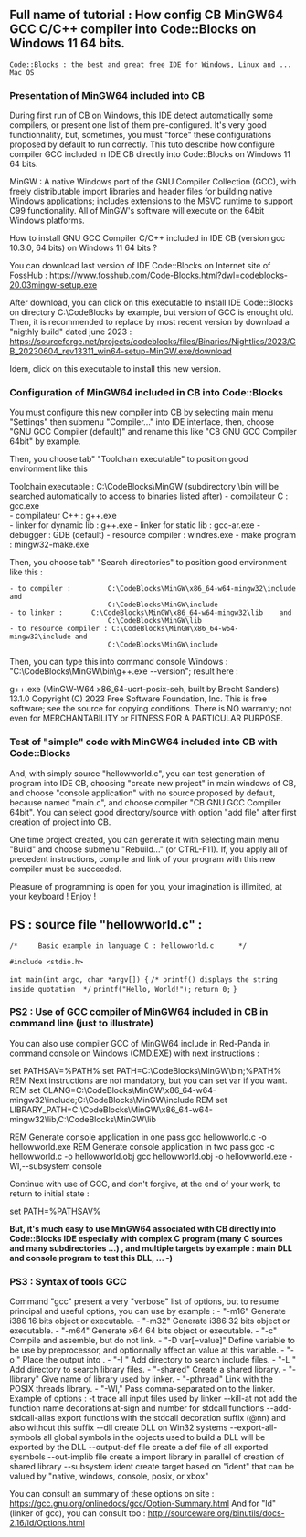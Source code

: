 
## Full name of tutorial : How config CB MinGW64 GCC C/C++ compiler into Code::Blocks on Windows 11 64 bits.

	Code::Blocks : the best and great free IDE for Windows, Linux and ... Mac OS
### Presentation of MinGW64 included into CB

During first run of CB on Windows, this IDE detect automatically some compilers, or present one list of them pre-configured.
It's very good functionnality, but, sometimes, you must "force" these configurations proposed by default to run correctly.
This tuto describe how configure compiler GCC included in IDE CB directly into Code::Blocks on Windows 11 64 bits.

MinGW : A native Windows port of the GNU Compiler Collection (GCC), with freely distributable import libraries and header files for building native Windows applications; includes extensions to the MSVC runtime to support C99 functionality. 
All of MinGW's software will execute on the 64bit Windows platforms.
	 
How to install GNU GCC Compiler C/C++ included in IDE CB (version gcc 10.3.0, 64 bits) on Windows 11 64 bits ? 

You can download last version of IDE Code::Blocks on Internet site of FossHub :
	https://www.fosshub.com/Code-Blocks.html?dwl=codeblocks-20.03mingw-setup.exe
	
After download, you can click on this executable to install IDE Code::Blocks on directory C:\CodeBlocks by example, but version of GCC is enought old. 
Then, it is recommended to replace by most recent version by download a "nigthly build" dated june 2023 : 
	https://sourceforge.net/projects/codeblocks/files/Binaries/Nightlies/2023/CB_20230604_rev13311_win64-setup-MinGW.exe/download
  
Idem, click on this executable to install this new version.
### Configuration of MinGW64 included in CB into Code::Blocks

You must configure this new compiler into CB by selecting main menu "Settings" then submenu "Compiler..." into IDE interface, then, choose "GNU GCC Compiler (default)" and rename this like "CB GNU GCC Compiler 64bit" by example.

Then, you choose tab" "Toolchain executable" to position good environment like this 
			
Toolchain executable : 
	C:\CodeBlocks\MinGW (subdirectory \bin will be searched automatically to access to binaries listed after)
	- compilateur C : 			    gcc.exe  
	- compilateur C++ : 			g++.exe  
	- linker for dynamic lib : 	g++.exe 
	- linker for static lib : 	    gcc-ar.exe
	- debugger :					    GDB (default)
	- resource compiler :			windres.exe
	- make program : 				mingw32-make.exe

Then, you choose tab" "Search directories" to position good environment like this :

	- to compiler : 		C:\CodeBlocks\MinGW\x86_64-w64-mingw32\include and 
						    C:\CodeBlocks\MinGW\include
	- to linker : 		C:\CodeBlocks\MinGW\x86_64-w64-mingw32\lib    and 
						    C:\CodeBlocks\MinGW\lib
	- to resource compiler : C:\CodeBlocks\MinGW\x86_64-w64-mingw32\include and 
						    C:\CodeBlocks\MinGW\include
	
Then, you can type this into command console Windows : "C:\CodeBlocks\MinGW\bin\g++.exe --version"; result here :

g++.exe (MinGW-W64 x86_64-ucrt-posix-seh, built by Brecht Sanders) 13.1.0
Copyright (C) 2023 Free Software Foundation, Inc.
This is free software; see the source for copying conditions.  There is NO warranty; 
not even for MERCHANTABILITY or FITNESS FOR A PARTICULAR PURPOSE.

### Test of "simple" code with MinGW64 included into CB with Code::Blocks

And, with simply source "hellowworld.c", you can test generation of program into IDE CB, choosing "create new project" in main windows of CB, and choose "console application" with no source proposed by default, because named "main.c", and choose compiler "CB GNU GCC Compiler 64bit".
You can select good directory/source with option "add file" after first creation of project into CB. 

One time project created, you can generate it with selecting main menu "Build" and choose submenu "Rebuild..." (or CTRL-F11).
If, you apply all of precedent instructions, compile and link of your program with this new compiler must be succeeded.
		  
Pleasure of programming is open for you, your imagination is illimited, at your keyboard ! Enjoy !

## PS : source file "hellowworld.c" :

`/*     Basic example in language C : hellowworld.c      */`

`#include <stdio.h>`

`int main(int argc, char *argv[]) {`
`/* printf() displays the string inside quotation  */`
   `printf("Hello, World!");`
   `return 0;`
`}`

### PS2 : Use of GCC compiler of MinGW64 included in CB in command line (just to illustrate)

You can also use compiler GCC of MinGW64 include in Red-Panda in command console on Windows (CMD.EXE) with next instructions :

set PATHSAV=%PATH%
set PATH=C:\CodeBlocks\MinGW\bin;%PATH%
REM 	Next instructions are not mandatory, but you can set var if you want.
REM  set CLANG=C:\CodeBlocks\MinGW\x86_64-w64-mingw32\include;C:\CodeBlocks\MinGW\include
REM  set LIBRARY_PATH=C:\CodeBlocks\MinGW\x86_64-w64-mingw32\lib,C:\CodeBlocks\MinGW\lib

REM     Generate console application in one pass
gcc hellowworld.c -o hellowworld.exe
REM     Generate console application in two pass
gcc -c hellowworld.c -o hellowworld.obj
gcc hellowworld.obj -o hellowworld.exe -Wl,--subsystem console

Continue with use of GCC, and don't forgive, at the end of your work, to return to initial state :

set PATH=%PATHSAV%

**But, it's much easy to use MinGW64 associated with CB directly into Code::Blocks IDE especially with complex C program (many C sources and many subdirectories ...) , and multiple targets by example : main DLL and console program to test this DLL, ...   -)**

### PS3 : Syntax of tools GCC 

Command "gcc" present a very "verbose" list of options, but to resume principal and useful options, you can use 
by example :
	- "-m16" 				Generate i386 16 bits object or executable.
	- "-m32" 				Generate i386 32 bits object or executable.
	- "-m64" 				Generate x64 64 bits object or executable.
	- "-c"                Compile and assemble, but do not link.
	- "-D var[=value]"	Define variable to be use by preprocessor, and optionnally affect an value at this variable.
	- "-o <file>"         Place the output into <file>.
	- "-I <directory>"	Add directory to search include files.
	- "-L <directory>"	Add directory to search library files.
	- "-shared"           Create a shared library.
	- "-llibrary"			Give name of library used by linker.
	- "-pthread"			Link with the POSIX threads library.
	- "-Wl,<options>"     Pass comma-separated <options> on to the linker. Example of options :
							-t 					trace all input files used by linker
							--kill-at			not add the function name decorations at-sign and number for stdcall functions
							--add-stdcall-alias	export functions with the stdcall decoration suffix (@nn) and also without this suffix
							--dll				create DLL on Win32 systems
							--export-all-symbols all global symbols in the objects used to build a DLL will be exported by the DLL
							--output-def file	create a def file of all exported sysmbols
							--out-implib file	create a import library in parallel of creation of shared library
							--subsystem ident 	create target based on "ident" that can be valued by "native, windows, console, posix, or xbox"
							
You can consult an summary of these options on site : https://gcc.gnu.org/onlinedocs/gcc/Option-Summary.html
And for "ld" (linker of gcc), you can consult too : http://sourceware.org/binutils/docs-2.16/ld/Options.html 